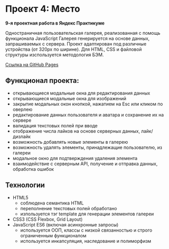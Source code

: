 # Проект 4: Место
**9-я проектная работа в Яндекс Практикуме**

Одностраничная пользовательская галерея, реализованная с помощь функционала JavaScript
Галерея генерируется на основе данных, запрашиваемых с сервера.
Проект адаптирован под различные устройства (от 320px по ширине).
Для HTML, CSS и файловой структуры изспользуется методология БЭМ.

[Ссылка на GitHub Pages](https://nkvasov.github.io/mesto/)

## Функционал проекта:
* открывающиеся модальные окна для редактирования данных
* открывающиеся модальные окна для изображений
* закрытие модальных окон кнопкой, нажатием на Esc или кликом по оверлею
* редактирование данных пользователя и аватара и сохранение их на сервере
* валидация текстовых полей при вводе
* отображение числа лайков на основе серверных данных, лайк/дизлайк
* возможность добавлять новые элементы в галерею
* возможность удалять элементы, принадлежащие пользователю, из галереи
* модальное окно для подтверждения удаления элемента
* взаимодействие с серверным API, получение и отправка данных, обработка ошибок

## Технологии
* HTML5
    * соблюдена семантика HTML
    * переполнение текстовых полей обработано
    * изпользуется тэг template для генерации элементов галереи
* CSS3 (CSS Flexbox, Grid Layout)
* JavaScript ES6 (включая асинхронные запросы)
    * используется ООП, классы с низкой связанностью и строго ограниченным функционалом
    * используется инкапсуляция, наследование и полиморфизм

